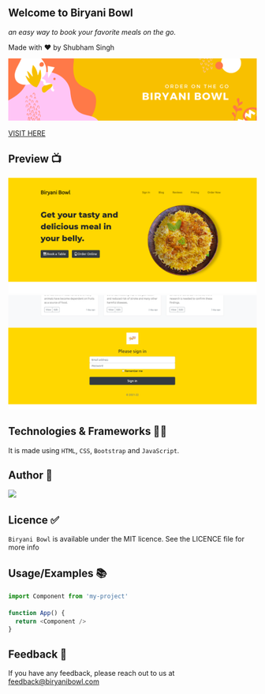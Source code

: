 ## Welcome to Biryani Bowl
_an easy way to book your favorite meals on the go._

Made with ❤️ by Shubham Singh

![image](biryani-bowl.png)

[VISIT HERE](https://codestarsingh.github.io/biryanibowl/ "Click here")

## Preview 📺

![App Screenshot](preview1.png)
<br>
![App Screenshot](preview2.png)

## Technologies & Frameworks 👨‍💻

It is made using `HTML`, `CSS`, `Bootstrap` and `JavaScript`.

## Author 👨‍

<p float="left">
  <img src="/me.png" width="100" />
</p>

## Licence ✅

`Biryani Bowl` is available under the MIT licence. See the LICENCE file for more info


## Usage/Examples 📚

```javascript
import Component from 'my-project'

function App() {
  return <Component />
}
```

## Feedback 🛃

If you have any feedback, please reach out to us at feedback@biryanibowl.com

  

